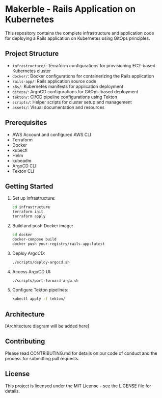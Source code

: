 # Makerble - Rails Application on Kubernetes

This repository contains the complete infrastructure and application code for deploying a Rails application on Kubernetes using GitOps principles.

## Project Structure

- `infrastructure/`: Terraform configurations for provisioning EC2-based Kubernetes cluster
- `docker/`: Docker configurations for containerizing the Rails application
- `rails-app/`: Rails application source code
- `k8s/`: Kubernetes manifests for application deployment
- `gitops/`: ArgoCD configurations for GitOps-based deployment
- `tekton/`: CI/CD pipeline configurations using Tekton
- `scripts/`: Helper scripts for cluster setup and management
- `assets/`: Visual documentation and resources

## Prerequisites

- AWS Account and configured AWS CLI
- Terraform
- Docker
- kubectl
- Helm
- kubeadm
- ArgoCD CLI
- Tekton CLI

## Getting Started

1. Set up infrastructure:
   ```bash
   cd infrastructure
   terraform init
   terraform apply
   ```

2. Build and push Docker image:
   ```bash
   cd docker
   docker-compose build
   docker push your-registry/rails-app:latest
   ```

3. Deploy ArgoCD:
   ```bash
   ./scripts/deploy-argocd.sh
   ```

4. Access ArgoCD UI:
   ```bash
   ./scripts/port-forward-argo.sh
   ```

5. Configure Tekton pipelines:
   ```bash
   kubectl apply -f tekton/
   ```

## Architecture

[Architecture diagram will be added here]

## Contributing

Please read CONTRIBUTING.md for details on our code of conduct and the process for submitting pull requests.

## License

This project is licensed under the MIT License - see the LICENSE file for details. 